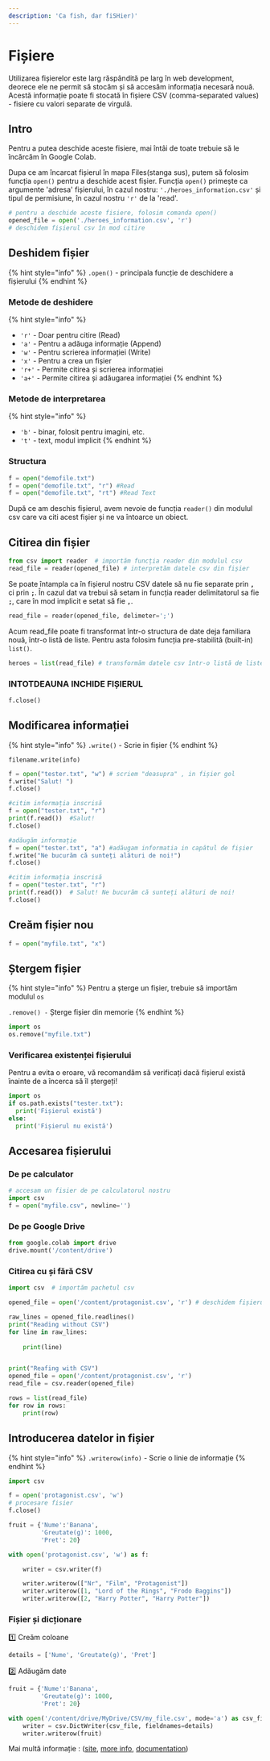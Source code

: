 ```yaml
---
description: 'Ca fish, dar fiSHier)'
---
```


# Fișiere

Utilizarea fișierelor este larg răspândită pe larg în web development, deorece ele ne permit să stocăm și să accesăm informația necesară nouă. Acestă informație poate fi stocată în fișiere CSV \(comma-separated values\) - fisiere cu valori separate de virgulă.

## Intro

Pentru a putea deschide aceste fisiere, mai întâi de toate trebuie să le încărcăm în Google Colab.

Dupa ce am încarcat fișierul în mapa Files\(stanga sus\), putem să folosim funcția `open()` pentru a deschide acest fișier. Funcția `open()` primește ca argumente 'adresa' fișierului, în cazul nostru: `'./heroes_information.csv'` și tipul de permisiune, în cazul nostru `'r'` de la 'read'.

```python
# pentru a deschide aceste fisiere, folosim comanda open()
opened_file = open('./heroes_information.csv', 'r') 
# deschidem fișierul csv în mod citire
```

## Deshidem fișier

{% hint style="info" %}
`.open()` - principala funcție de deschidere a fișierului
{% endhint %}

### Metode de deshidere

{% hint style="info" %}
* `'r'` - Doar pentru citire \(Read\)
* `'a'` - Pentru a adăuga informație \(Append\)
* `'w'` - Pentru scrierea informației \(Write\)
* `'x'` - Pentru a crea un fișier
* `'r+'` - Permite citirea și scrierea informației
* `'a+'` - Permite citirea și adăugarea informației
{% endhint %}

### Metode de interpretarea 

{% hint style="info" %}
* `'b'` - binar, folosit pentru imagini, etc.
* `'t'` - text, modul implicit
{% endhint %}

### Structura

```python
f = open("demofile.txt") 
f = open("demofile.txt", "r") #Read
f = open("demofile.txt", "rt") #Read Text
```

După ce am deschis fișierul, avem nevoie de funcția `reader()` din modulul csv care va citi acest fișier și ne va întoarce un obiect.

## Citirea din fișier

```python
from csv import reader  # importăm funcția reader din modulul csv 
read_file = reader(opened_file) # interpretăm datele csv din fișier
```

Se poate întampla ca în fișierul nostru CSV datele să nu fie separate prin **`,`** ci prin **`;`**. În cazul dat va trebui să setam in funcția reader delimitatorul sa fie **`;`**, care în mod implicit e setat să fie **`,`**.

```python
read_file = reader(opened_file, delimeter=';')
```

Acum read\_file poate fi transformat într-o structura de date deja familiara nouă, într-o listă de liste. Pentru asta folosim funcția pre-stabilită \(built-in\) `list()`.

```python
heroes = list(read_file) # transformăm datele csv într-o listă de liste
```

### INTOTDEAUNA INCHIDE FIȘIERUL

```python
f.close()
```

## Modificarea informației

{% hint style="info" %}
`.write()` - Scrie in fișier
{% endhint %}

`filename.write(info)`

```python
f = open("tester.txt", "w") # scriem "deasupra" , in fișier gol 
f.write("Salut! ")
f.close()

#citim informația inscrisă
f = open("tester.txt", "r")
print(f.read())  #Salut!
f.close()

#adăugăm informație
f = open("tester.txt", "a") #adăugam informatia in capătul de fișier
f.write("Ne bucurăm că sunteți alături de noi!")
f.close()

#citim informația inscrisă
f = open("tester.txt", "r")
print(f.read())  # Salut! Ne bucurăm că sunteți alături de noi!
f.close()
```

## Creăm fișier nou

```python
f = open("myfile.txt", "x")
```

## Ștergem fișier

{% hint style="info" %}
Pentru a șterge un fișier, trebuie să importăm modulul `os`

`.remove() -` Șterge fișier din memorie
{% endhint %}

```python
import os
os.remove("myfile.txt")
```

### Verificarea existenței fișierului

Pentru a evita o eroare, vă recomandăm să verificați dacă fișierul există înainte de a încerca să îl ștergeți!

```python
import os
if os.path.exists("tester.txt"):
  print('Fișierul există')
else:
  print('Fișierul nu există')
```

## Accesarea fișierului

### De pe calculator

```python
# accesam un fisier de pe calculatorul nostru
import csv
f = open("myfile.csv", newline='')
```

### De pe Google Drive

```python
from google.colab import drive
drive.mount('/content/drive')
```

### Citirea cu și fără CSV

```python
import csv  # importăm pachetul csv

opened_file = open('/content/protagonist.csv', 'r') # deschidem fișierul csv în mod citire

raw_lines = opened_file.readlines()
print("Reading without CSV")
for line in raw_lines:
    
    print(line)


print("Reafing with CSV")
opened_file = open('/content/protagonist.csv', 'r')
read_file = csv.reader(opened_file) 

rows = list(read_file) 
for row in rows:
    print(row)
```

## Introducerea datelor in fișier

{% hint style="info" %}
`.writerow(info)` - Scrie o linie de informație
{% endhint %}

```python
import csv

f = open('protagonist.csv', 'w')
# procesare fisier
f.close()

fruit = {'Nume':'Banana', 
         'Greutate(g)': 1000, 
         'Pret': 20}

with open('protagonist.csv', 'w') as f:

    writer = csv.writer(f)

    writer.writerow(["Nr", "Film", "Protagonist"])
    writer.writerow([1, "Lord of the Rings", "Frodo Baggins"])
    writer.writerow([2, "Harry Potter", "Harry Potter"])
```

### Fișier și dicționare

1️⃣ Creăm coloane 

```python
details = ['Nume', 'Greutate(g)', 'Pret']
```

[2️⃣](https://emojipedia.org/keycap-digit-two/) Adăugăm date

```python
fruit = {'Nume':'Banana', 
         'Greutate(g)': 1000, 
         'Pret': 20}

with open('/content/drive/MyDrive/CSV/my_file.csv', mode='a') as csv_file:  #context manager
    writer = csv.DictWriter(csv_file, fieldnames=details)
    writer.writerow(fruit)
```

Mai multă informație : \([site](https://www.programiz.com/python-programming/file-operation), [more info](https://realpython.com/read-write-files-python/), [documentation](https://docs.python.org/3/library/filesys.html)\)

